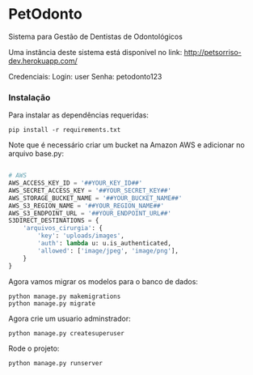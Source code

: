 # PetOdonto
Sistema para Gestão de Dentistas de Odontológicos

Uma instância deste sistema está disponível no link:
http://petsorriso-dev.herokuapp.com/

Credenciais:
Login: user
Senha: petodonto123


### Instalação

Para instalar as dependências requeridas:

```
pip install -r requirements.txt
```

Note que é necessário criar um bucket na Amazon AWS e adicionar no arquivo base.py:

```python

# AWS
AWS_ACCESS_KEY_ID = '##YOUR_KEY_ID##'
AWS_SECRET_ACCESS_KEY = '##YOUR_SECRET_KEY##'
AWS_STORAGE_BUCKET_NAME = '##YOUR_BUCKET_NAME##'
AWS_S3_REGION_NAME = '##YOUR_REGION_NAME##'
AWS_S3_ENDPOINT_URL = '##YOUR_ENDPOINT_URL##'
S3DIRECT_DESTINATIONS = {
    'arquivos_cirurgia': {
        'key': 'uploads/images',
        'auth': lambda u: u.is_authenticated,
        'allowed': ['image/jpeg', 'image/png'],
    }
}

```

Agora vamos migrar os modelos para o banco de dados:

```
python manage.py makemigrations
python manage.py migrate
```

Agora crie um usuario adminstrador:

```
python manage.py createsuperuser
```

Rode o projeto:

```
python manage.py runserver
```
